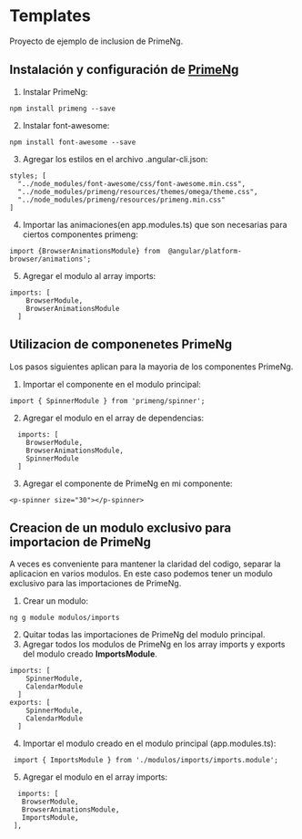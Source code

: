 # Templates

Proyecto de ejemplo de inclusion de PrimeNg.

## Instalación y configuración de [PrimeNg](https://www.primefaces.org/primeng)
1. Instalar PrimeNg:
```
npm install primeng --save
```
2. Instalar font-awesome:
```
npm install font-awesome --save
```
3. Agregar los estilos en el archivo .angular-cli.json:
```
styles; [
  "../node_modules/font-awesome/css/font-awesome.min.css",
  "../node_modules/primeng/resources/themes/omega/theme.css",
  "../node_modules/primeng/resources/primeng.min.css"
]
 ```
4. Importar las animaciones(en app.modules.ts) que son necesarias para ciertos componentes primeng:
```
import {BrowserAnimationsModule} from  @angular/platform-browser/animations';
```
5. Agregar el modulo al array imports:
```
imports: [
    BrowserModule,
    BrowserAnimationsModule
  ]
 ```
## Utilizacion de componenetes PrimeNg
Los pasos siguientes aplican para la mayoria de los componentes PrimeNg.
1. Importar el componente en el modulo principal:
```
import { SpinnerModule } from 'primeng/spinner';
```
2. Agregar el modulo en el array de dependencias:
```
  imports: [
    BrowserModule,
    BrowserAnimationsModule,
    SpinnerModule
  ]
  ```
3. Agregar el componente de PrimeNg en mi componente:
```
<p-spinner size="30"></p-spinner>
```
## Creacion de un modulo exclusivo para importacion de PrimeNg
A veces es conveniente para mantener la claridad del codigo, separar la aplicacion en varios modulos. En este caso podemos tener un modulo exclusivo para las importaciones de PrimeNg.
1. Crear un modulo:
```
ng g module modulos/imports
```
2. Quitar todas las importaciones de PrimeNg del modulo principal.
3. Agregar todos los modulos de PrimeNg en los array imports y exports del modulo creado **ImportsModule**.
```
imports: [
    SpinnerModule,
    CalendarModule
  ]
exports: [
    SpinnerModule,
    CalendarModule
  ]
  ```
  4. Importar el modulo creado en el modulo principal (app.modules.ts):
 ```
  import { ImportsModule } from './modulos/imports/imports.module';
 ```
 5. Agregar el modulo en el array imports:
 ```
   imports: [
    BrowserModule,
    BrowserAnimationsModule,
    ImportsModule,
  ],
 ```

